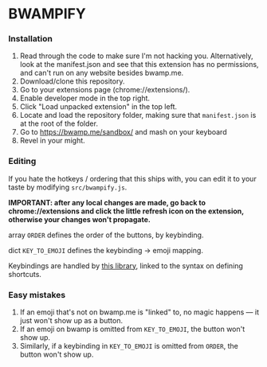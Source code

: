 # BWAMPIFY

### Installation

1. Read through the code to make sure I'm not hacking you. Alternatively, look at the manifest.json and see that this extension has no permissions, and can't run on any website besides bwamp.me.
2. Download/clone this repository.
3. Go to your extensions page (chrome://extensions/).
4. Enable developer mode in the top right.
5. Click "Load unpacked extension" in the top left.
6. Locate and load the repository folder, making sure that `manifest.json` is at the root of the folder.
7. Go to https://bwamp.me/sandbox/ and mash on your keyboard 
8. Revel in your might.

### Editing

If you hate the hotkeys / ordering that this ships with, you can edit it to your taste by modifying `src/bwampify.js`. 

**IMPORTANT: after any local changes are made, go back to chrome://extensions and click the little refresh icon on the extension, otherwise your changes won't propagate.** 

array `ORDER` defines the order of the buttons, by keybinding.

dict `KEY_TO_EMOJI` defines the keybinding -> emoji mapping.

Keybindings are handled by [this library](https://github.com/jaywcjlove/hotkeys/#supported-keys), linked to the syntax on defining shortcuts.

### Easy mistakes

1. If an emoji that's not on bwamp.me is "linked" to, no magic happens — it just won't show up as a button. 
2. If an emoji on bwamp is omitted from `KEY_TO_EMOJI`, the button won't show up.
3. Similarly, if a keybinding in `KEY_TO_EMOJI` is omitted from `ORDER`, the button won't show up.


